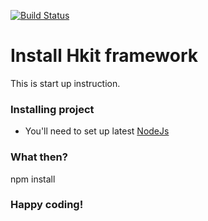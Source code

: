 [![Build Status](https://travis-ci.org/ogavrushev/hkit.svg?branch=master)](https://travis-ci.org/ogavrushev/hkit)
# Install Hkit framework #

This is start up instruction.

### Installing project ###

* You'll need to set up latest [NodeJs](https://nodejs.org/) 

### What then? ###

npm install

### Happy coding! ###